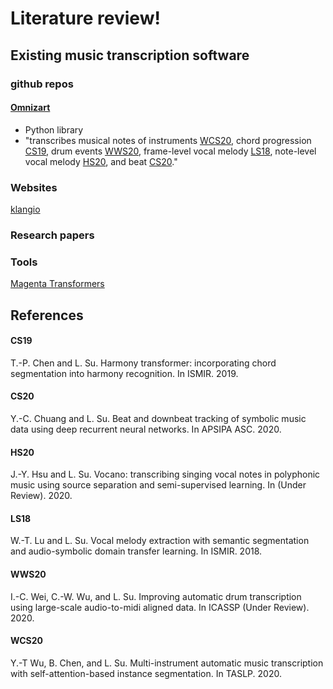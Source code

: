 # Literature review!


## Existing music transcription software

### github repos
#### [Omnizart](https://github.com/Music-and-Culture-Technology-Lab/omnizart)
- Python library
- "transcribes musical notes of instruments [WCS20](####WCS20), chord progression [CS19](####CS19), drum events [WWS20](####WWS20), frame-level vocal melody [LS18](####LS18), note-level vocal melody [HS20](####HS20), and beat [CS20](####CS20)."

### Websites
[klangio](https://allthingsai.com/tool/klangio)

### Research papers 


### Tools
[Magenta Transformers](https://magenta.tensorflow.org/transcription-with-transformers)


## References

#### CS19
T.-P. Chen and L. Su. Harmony transformer: incorporating chord segmentation into harmony recognition. In ISMIR. 2019.

#### CS20
Y.-C. Chuang and L. Su. Beat and downbeat tracking of symbolic music data using deep recurrent neural networks. In APSIPA ASC. 2020.

#### HS20
J.-Y. Hsu and L. Su. Vocano: transcribing singing vocal notes in polyphonic music using source separation and semi-supervised learning. In (Under Review). 2020.

#### LS18
W.-T. Lu and L. Su. Vocal melody extraction with semantic segmentation and audio-symbolic domain transfer learning. In ISMIR. 2018.

#### WWS20
I.-C. Wei, C.-W. Wu, and L. Su. Improving automatic drum transcription using large-scale audio-to-midi aligned data. In ICASSP (Under Review). 2020.

#### WCS20
Y.-T Wu, B. Chen, and L. Su. Multi-instrument automatic music transcription with self-attention-based instance segmentation. In TASLP. 2020.
